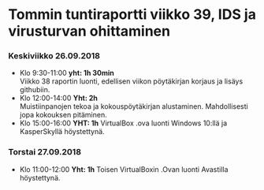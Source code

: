 # Tommin tuntiraportti viikko 39, IDS ja virusturvan ohittaminen

### Keskiviikko 26.09.2018
* Klo 9:30-11:00 **yht: 1h 30min**  
Viikko 38 raportin luonti, edellisen viikon pöytäkirjan korjaus ja lisäys githubiin.
* Klo 12:00-14:00 **Yht: 2h**  
Muistiinpanojen tekoa ja kokouspöytäkirjan alustaminen. Mahdollisesti jopa kokouksen pitäminen.  
* Klo 15:00-16:00 **YHT: 1h**
VirtualBox .ova luonti Windows 10:llä ja KasperSkyllä höystettynä.  

### Torstai 27.09.2018
* Klo 11:00-12:00 **Yht: 1h**
Toisen VirtualBoxin .Ovan luonti Avastilla höystettynä.  

